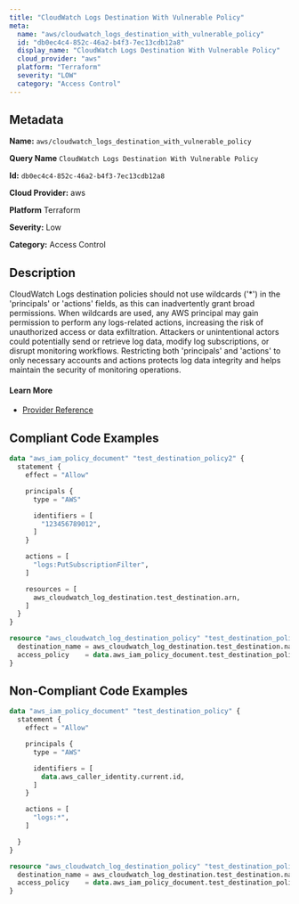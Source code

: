 ```yaml
---
title: "CloudWatch Logs Destination With Vulnerable Policy"
meta:
  name: "aws/cloudwatch_logs_destination_with_vulnerable_policy"
  id: "db0ec4c4-852c-46a2-b4f3-7ec13cdb12a8"
  display_name: "CloudWatch Logs Destination With Vulnerable Policy"
  cloud_provider: "aws"
  platform: "Terraform"
  severity: "LOW"
  category: "Access Control"
---
```

## Metadata

**Name:** `aws/cloudwatch_logs_destination_with_vulnerable_policy`

**Query Name** `CloudWatch Logs Destination With Vulnerable Policy`

**Id:** `db0ec4c4-852c-46a2-b4f3-7ec13cdb12a8`

**Cloud Provider:** aws

**Platform** Terraform

**Severity:** Low

**Category:** Access Control

## Description
CloudWatch Logs destination policies should not use wildcards ('*') in the 'principals' or 'actions' fields, as this can inadvertently grant broad permissions. When wildcards are used, any AWS principal may gain permission to perform any logs-related actions, increasing the risk of unauthorized access or data exfiltration. Attackers or unintentional actors could potentially send or retrieve log data, modify log subscriptions, or disrupt monitoring workflows. Restricting both 'principals' and 'actions' to only necessary accounts and actions protects log data integrity and helps maintain the security of monitoring operations.

#### Learn More

 - [Provider Reference](https://registry.terraform.io/providers/hashicorp/aws/latest/docs/resources/cloudwatch_log_destination_policy#access_policy)


## Compliant Code Examples
```terraform
data "aws_iam_policy_document" "test_destination_policy2" {
  statement {
    effect = "Allow"

    principals {
      type = "AWS"

      identifiers = [
        "123456789012",
      ]
    }

    actions = [
      "logs:PutSubscriptionFilter",
    ]

    resources = [
      aws_cloudwatch_log_destination.test_destination.arn,
    ]
  }
}

resource "aws_cloudwatch_log_destination_policy" "test_destination_policy2" {
  destination_name = aws_cloudwatch_log_destination.test_destination.name
  access_policy    = data.aws_iam_policy_document.test_destination_policy2.json
}

```
## Non-Compliant Code Examples
```terraform
data "aws_iam_policy_document" "test_destination_policy" {
  statement {
    effect = "Allow"

    principals {
      type = "AWS"

      identifiers = [
        data.aws_caller_identity.current.id,
      ]
    }

    actions = [
      "logs:*",
    ]

  }
}

resource "aws_cloudwatch_log_destination_policy" "test_destination_policy" {
  destination_name = aws_cloudwatch_log_destination.test_destination.name
  access_policy    = data.aws_iam_policy_document.test_destination_policy.json
}

```